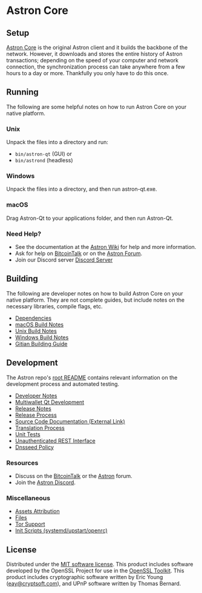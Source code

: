 Astron Core
=============

Setup
---------------------
[Astron Core](http://astron.org/wallet) is the original Astron client and it builds the backbone of the network. However, it downloads and stores the entire history of Astron transactions; depending on the speed of your computer and network connection, the synchronization process can take anywhere from a few hours to a day or more. Thankfully you only have to do this once.

Running
---------------------
The following are some helpful notes on how to run Astron Core on your native platform.

### Unix

Unpack the files into a directory and run:

- `bin/astron-qt` (GUI) or
- `bin/astrond` (headless)

### Windows

Unpack the files into a directory, and then run astron-qt.exe.

### macOS

Drag Astron-Qt to your applications folder, and then run Astron-Qt.

### Need Help?

* See the documentation at the [Astron Wiki](https://github.com/Astron-Project/Astron/wiki)
for help and more information.
* Ask for help on [BitcoinTalk](https://bitcointalk.org/index.php?topic=1262920.0) or on the [Astron Forum](http://forum.astron.org/).
* Join our Discord server [Discord Server](https://discord.astron.org)

Building
---------------------
The following are developer notes on how to build Astron Core on your native platform. They are not complete guides, but include notes on the necessary libraries, compile flags, etc.

- [Dependencies](dependencies.md)
- [macOS Build Notes](build-osx.md)
- [Unix Build Notes](build-unix.md)
- [Windows Build Notes](build-windows.md)
- [Gitian Building Guide](gitian-building.md)

Development
---------------------
The Astron repo's [root README](/README.md) contains relevant information on the development process and automated testing.

- [Developer Notes](developer-notes.md)
- [Multiwallet Qt Development](multiwallet-qt.md)
- [Release Notes](release-notes.md)
- [Release Process](release-process.md)
- [Source Code Documentation (External Link)](https://www.fuzzbawls.pw/astron/doxygen/)
- [Translation Process](translation_process.md)
- [Unit Tests](unit-tests.md)
- [Unauthenticated REST Interface](REST-interface.md)
- [Dnsseed Policy](dnsseed-policy.md)

### Resources
* Discuss on the [BitcoinTalk](https://bitcointalk.org/index.php?topic=1262920.0) or the [Astron](http://forum.astron.org/) forum.
* Join the [Astron Discord](https://discord.astron.org).

### Miscellaneous
- [Assets Attribution](assets-attribution.md)
- [Files](files.md)
- [Tor Support](tor.md)
- [Init Scripts (systemd/upstart/openrc)](init.md)

License
---------------------
Distributed under the [MIT software license](/COPYING).
This product includes software developed by the OpenSSL Project for use in the [OpenSSL Toolkit](https://www.openssl.org/). This product includes
cryptographic software written by Eric Young ([eay@cryptsoft.com](mailto:eay@cryptsoft.com)), and UPnP software written by Thomas Bernard.
